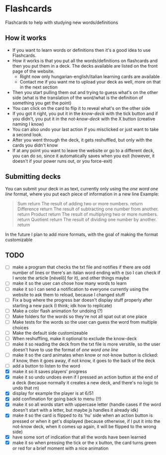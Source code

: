 # Flashcards

Flashcards to help with studying new words/definitions

## How it works

- If you want to learn words or definitions then it's a good idea to use Flashcards.
- How it works is that you put all the words/definitions on flashcards and then you put them in a deck. The decks available are listed on the front page of the website.
  - Right now only hungarian-english/italian learning cards are available
  - Contact me if you want me to upload your deck as well, more on that in the next section
- Then you start pulling them out and trying to guess what's on the other side (what is the translation of the word/what is the definition of something you get the point)
- You can click on the card to flip it to reveal what's on the other side
- If you got it right, you put it in the _know-deck_ with the tick button and if you didn't, you put it in the _not-know-deck_ with the X button (creative naming I know)
- You can also undo your last action if you misclicked or just want to take a second look.
- After you went through the deck, it gets reshuffled, but only with the cards you didn't know
- If at any point you want to leave the website or go to a different deck, you can do so, since it automatically saves when you exit (however, it doesn't if your power runs out, or you force-exit)

## Submitting decks

You can submit your deck in as text, currently only using the _one word one line_ format, where you put each piece of information in a new line
Example:

> Sum return
> The result of adding two or more numbers. return
> Difference return
> The result of subtracting one number from another. return
> Product return
> The result of multiplying two or more numbers. return
> Quotient return
> The result of dividing one number by another. return

In the future I plan to add more formats, with the goal of making the format customizable

## TODO

- [ ] make a program that checks the txt file and notifies if there are odd number of lines or there's an italan word ending with e (so I can check if I wrote the article [névelő] for it), and other things maybe
- [ ] make it so the user can chose how many words to learn
- [ ] make it so I can send a notification to everyone currently using the website to ask them to reload, because I changed stuff
- [ ] Fix a bug where the progress bar doesn't display stuff properly after starting a new pack (I think; idk how to replicate)
- [ ] Make a color flash animation for undoing (?)
- [ ] Make folders for the words so they're not all spat out at one place
- [ ] Make tests for the words so the user can guess the word from multiple choices
- [ ] Make the default side customizeable
- [ ] When reshuffling, make it optional to exclude the know-deck
- [ ] make it so reading the deck from the txt file is more versitile, so the user doesn't have to use the format of _one word one line_
- [ ] make it so the card animates when know or not-know button is clicked: if know, then it goes away, if not know, it goes to the back of the deck
- [ ] add a button to listen to the word
- [x] make it so it saves players' progress
- [x] make it so undo undoes even if I pressed an action button at the end of a deck (because normally it creates a new deck, and there's no logic to undo that rn)
- [x] display for example the player is at 6/51
- [x] add confimation for going back to menu (!!)
- [x] make it so all words start with uppercase letter (handle cases if the word doesn't start with a letter, but maybe js handles it already idk)
- [x] make it so the card is flipped to its 'hu' side when an action button is pressed or when it get's displayed (because otherwise, if I put it into the not-know deck, when it comes up again, it will be flipped to the wrong side)
- [x] have some sort of indication that all the words have been learned
- [x] make it so when pressing the tick or the x button, the card turns green or red for a brief moment with a nice animation
